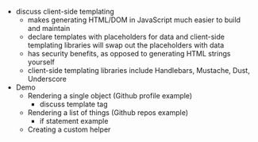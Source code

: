 - discuss client-side templating
  - makes generating HTML/DOM in JavaScript much easier to build and maintain
  - declare templates with placeholders for data and client-side templating libraries will swap out the placeholders with data
  - has security benefits, as opposed to generating HTML strings yourself
  - client-side templating libraries include Handlebars, Mustache, Dust, Underscore
- Demo
  - Rendering a single object (Github profile example)
    - discuss template tag
  - Rendering a list of things (Github repos example)
    - if statement example
  - Creating a custom helper
